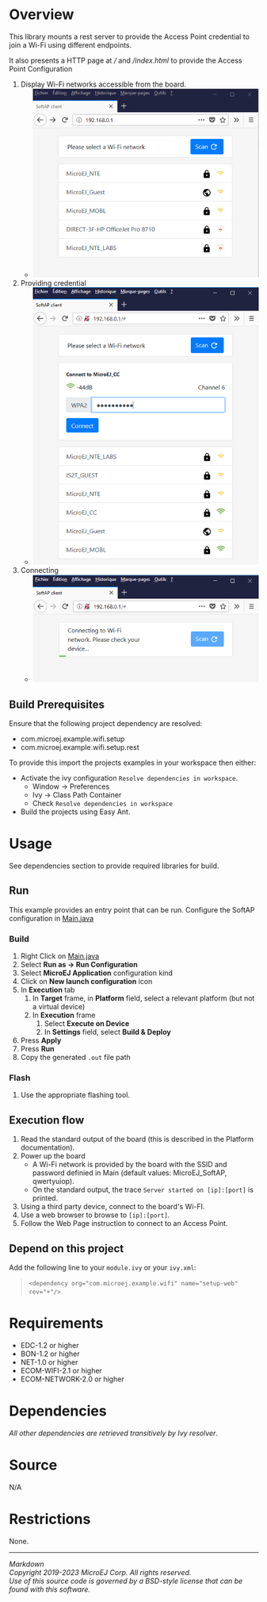 # Overview

This library mounts a rest server to provide the Access Point credential to join a Wi-Fi using different endpoints.

It also presents a HTTP page at */* and */index.html* to provide the Access Point Configuration

1. Display Wi-Fi networks accessible from the board.
    * ![WebPage.png](screenshots/WebPage.png)
2. Providing credential
    * ![PasswordInput.png](screenshots/PasswordInput.PNG)
3. Connecting
    * ![Connecting.png](screenshots/Connecting.png)

 
## Build Prerequisites

Ensure that the following project dependency are resolved:
   - com.microej.example.wifi.setup
   - com.microej.example.wifi.setup.rest
 
   
To provide this import the projects examples in your workspace then either:
   * Activate the ivy configuration `Resolve dependencies in workspace`.
     * Window -> Preferences
     * Ivy -> Class Path Container
     * Check `Resolve dependencies in workspace`
   * Build the projects using Easy Ant.

# Usage

See dependencies section to provide required libraries for build.

## Run

This example provides an entry point that can be run.
Configure the SoftAP configuration in [Main.java](src/main/java/com/microej/example/wifi/setup/web/Main.java)

### Build

1. Right Click on [Main.java](src/main/java/com/microej/example/wifi/setup/web/Main.java)
2. Select **Run as -> Run Configuration** 
3. Select **MicroEJ Application** configuration kind
4. Click on **New launch configuration** icon
5. In **Execution** tab
	1. In **Target** frame, in **Platform** field, select a relevant platform (but not a virtual device)
	2. In **Execution** frame
		1. Select **Execute on Device**
		2. In **Settings** field, select **Build & Deploy**
6. Press **Apply**
7. Press **Run**
8. Copy the generated `.out` file path

### Flash

1. Use the appropriate flashing tool.

## Execution flow

1. Read the standard output of the board (this is described in the Platform documentation).
2. Power up the board
   * A Wi-Fi network is provided by the board with the SSID and password definied in Main (default values: MicroEJ_SoftAP, qwertyuiop).
   * On the standard output, the trace `Server started on [ip]:[port]` is printed.
3. Using a third party device, connect to the board's Wi-FI.
4. Use a web browser to browse to `[ip]:[port]`.
5. Follow the Web Page instruction to connect to an Access Point.


## Depend on this project

Add the following line to your `module.ivy` or your `ivy.xml`:
> `<dependency org="com.microej.example.wifi" name="setup-web" rev="+"/>`

# Requirements

  - EDC-1.2 or higher
  - BON-1.2 or higher
  - NET-1.0 or higher
  - ECOM-WIFI-2.1 or higher
  - ECOM-NETWORK-2.0 or higher

# Dependencies

_All other dependencies are retrieved transitively by Ivy resolver_.

# Source

N/A

# Restrictions

None.


---  
_Markdown_   
_Copyright 2019-2023 MicroEJ Corp. All rights reserved._   
_Use of this source code is governed by a BSD-style license that can be found with this software._